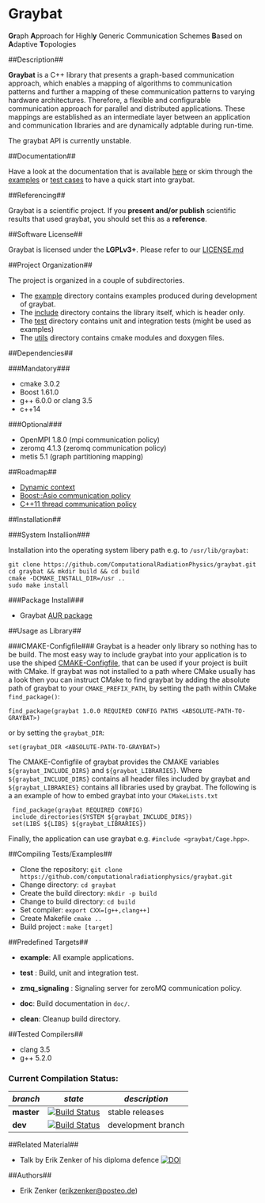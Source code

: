 Graybat
=======

<b>Gr</b>aph <b>A</b>pproach  for Highl<b>y</b>  Generic Communication
Schemes <b>B</b>ased on <b>A</b>daptive <b>T</b>opologies


##Description##

**Graybat** is a C++ library that presents a graph-based communication
approach, which enables a mapping of algorithms to communication
patterns and further a mapping of these communication patterns to
varying hardware architectures. Therefore, a flexible and configurable
communication approach for parallel and distributed
applications. These mappings are established as an intermediate layer
between an application and communication libraries and are dynamically
adptable during run-time.

The graybat API is currently unstable.


##Documentation##

Have a look at the documentation that is available [here](https://ComputationalRadiationPhysics.github.io/graybat) or
skim through the [examples](example) or [test cases](test) to have a quick start into graybat.


##Referencing##

Graybat is a scientific project. If you **present and/or publish** scientific
results that used graybat, you should set this as a **reference**.

##Software License##

Graybat is licensed under the <b>LGPLv3+</b>. Please refer to our [LICENSE.md](LICENSE.md)


##Project Organization##

The project is organized in a couple of subdirectories.

 * The [example](example) directory contains examples produced during development of graybat.
 * The [include](include) directory contains the library itself, which is header only.
 * The [test](test) directory contains unit and integration tests (might be used as examples)
 * The [utils](utils) directory contains cmake modules and doxygen files.


##Dependencies##

###Mandatory###
 * cmake 3.0.2
 * Boost 1.61.0
 * g++ 6.0.0 or clang 3.5
 * c++14

###Optional###
 * OpenMPI 1.8.0 (mpi communication policy)
 * zeromq 4.1.3 (zeromq communication policy) 
 * metis 5.1 (graph partitioning mapping)


##Roadmap##
 * [Dynamic context](https://github.com/ComputationalRadiationPhysics/graybat/milestones/Dynamic%20Context)
 * [Boost::Asio communication policy](https://github.com/ComputationalRadiationPhysics/graybat/milestones/Boost::Asio%20Communication%20Policy)
 * [C++11 thread communication policy](https://github.com/ComputationalRadiationPhysics/graybat/milestones/C++11%20Threads%20Communication%20Policy)


##Installation##

###System Installion###

Installation into the operating system libery path e.g.
to `/usr/lib/graybat`:

    git clone https://github.com/ComputationalRadiationPhysics/graybat.git
    cd graybat && mkdir build && cd build
	cmake -DCMAKE_INSTALL_DIR=/usr ..
	sudo make install
	
###Package Install###

* Graybat [AUR package](https://aur.archlinux.org/packages/graybat-git/)

##Usage as Library##


###CMAKE-Configfile###
Graybat is a header only library so nothing has to be build.  The most
easy way to include graybat into your application is to use the shiped
[CMAKE-Configfile](https://cmake.org/cmake/help/v3.4/manual/cmake-packages.7.html#config-file-packages),
that can be used if your project is built with CMake.  If graybat was
not installed to a path where CMake usually has a look then you can
instruct CMake to find graybat by adding the absolute path of graybat
to your `CMAKE_PREFIX_PATH`, by setting the path within CMake `find_package()`:

    find_package(graybat 1.0.0 REQUIRED CONFIG PATHS <ABSOLUTE-PATH-TO-GRAYBAT>)

or by setting the `graybat_DIR`:

    set(graybat_DIR <ABSOLUTE-PATH-TO-GRAYBAT>)


The CMAKE-Configfile of graybat provides the CMAKE variables `${graybat_INCLUDE_DIRS}` and
`${graybat_LIBRARIES}`. Where `${graybat_INCLUDE_DIRS}` contains all header files
included by graybat and `${graybat_LIBRARIES}` contains all libraries used by graybat.
The following is a an example of how to embed graybat into your `CMakeLists.txt`

     find_package(graybat REQUIRED CONFIG)
     include_directories(SYSTEM ${graybat_INCLUDE_DIRS})
     set(LIBS ${LIBS} ${graybat_LIBRARIES})

Finally, the application can use graybat e.g. `#include <graybat/Cage.hpp>`.


##Compiling Tests/Examples##

 * Clone the repository: `git clone https://github.com/computationalradiationphysics/graybat.git`
 * Change directory: `cd graybat`
 * Create the build directory: `mkdir -p build`
 * Change to build directory: `cd build`
 * Set compiler: `export CXX=[g++,clang++]`
 * Create Makefile `cmake ..`
 * Build project : `make [target]`


##Predefined Targets##

 * **example**: All example applications.

 * **test** : Build, unit and integration test.

 * **zmq_signaling** : Signaling server for zeroMQ communication policy.

 * **doc**: Build documentation in `doc/`.

 * **clean**: Cleanup build directory.


##Tested Compilers##

 * clang 3.5
 * g++ 5.2.0


### Current Compilation Status:

| *branch* | *state* | *description* |
| -------- | --------| ------------- |
| **master** | [![Build Status](http://haseongpu.mooo.com/api/badge/github.com/erikzenker/GrayBat/status.svg?branch=master)](http://haseongpu.mooo.com/github.com/erikzenker/GrayBat) |  stable releases |
| **dev**  | [![Build Status](http://haseongpu.mooo.com/api/badge/github.com/erikzenker/GrayBat/status.svg?branch=dev)](http://haseongpu.mooo.com/github.com/erikzenker/GrayBat) |development branch |


##Related Material##
 * Talk by Erik Zenker of his diploma defence [![DOI](https://zenodo.org/badge/doi/10.5281/zenodo.16306.svg)](http://dx.doi.org/10.5281/zenodo.16306)


##Authors##

 * Erik Zenker (erikzenker@posteo.de)

